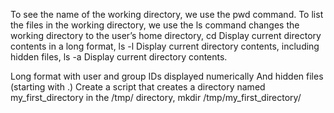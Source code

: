 To see the name of the working directory, we use the pwd command.
To list the files in the working directory, we use the ls command
changes the working directory to the user’s home directory, cd
Display current directory contents in a long format, ls -l
Display current directory contents, including hidden files, ls -a
Display current directory contents.

Long format
with user and group IDs displayed numerically
And hidden files (starting with .)
Create a script that creates a directory named my_first_directory in the /tmp/ directory, mkdir /tmp/my_first_directory/
